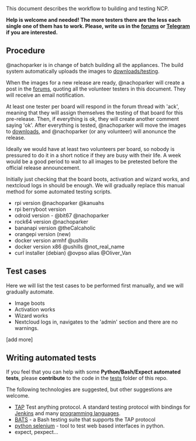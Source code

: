 This document describes the workflow to building and testing NCP.

**Help is welcome and  needed! The more testers there are the less each single one of them has to work. Please, write us in the [forums](https://help.nextcloud.com/c/support/appliances-docker-snappy-vm) or [Telegram](https://t.me/NextCloudPi) if you are interested.**

## Procedure

@nachoparker is in change of batch building all the appliances. The build system automatically uploads the images to [downloads/testing](https://ownyourbits.com/downloads/testing).

When the images for a new release are ready, @nachoparker will create a post in the [forums](https://help.nextcloud.com/c/support/appliances-docker-snappy-vm), quoting all the volunteer testers in this document. They will receive an email notification.

At least one tester per board will respond in the forum thread with 'ack', meaning that they will assign themselves the testing of that board for this pre-release. Then, if everything is ok, they will create another comment saying 'ok'. After everything is tested, @nachoparker will move the images to [downloads](https://ownyourbits.com/downlads), and @nachoparker (or any volunteer) will anonunce the release.

Ideally we would have at least two volunteers per board, so nobody is pressured to do it in a short notice if they are busy with their life. A week would be a good period to wait to all images to be pretested before the official release announcement.

Initially just checking that the board boots, activation and wizard works, and nextcloud logs in should be enough. We will gradually replace this manual method for some automated testing scripts.

- rpi version @nachoparker @kanuahs 
- rpi berryboot version
- odroid version - @bit67 @nachoparker 
- rock64 version @nachoparker  
- bananapi version @theCalcaholic 
- orangepi version (new)
- docker version armhf @ushills 
- docker version x86 @ushills @not_real_name
- curl installer (debian) @ovpso alias @Oliver_Van

## Test cases

Here we will list the test cases to be performed first manually, and we will gradually automate.

- Image boots
- Activation works
- Wizard works
- Nextcloud logs in, navigates to the 'admin' section and there are no warnings.

[add more]

## Writing automated tests

If you feel that you can help with some **Python/Bash/Expect automated tests**, please **contribute** to the code in the [tests](https://github.com/nextcloud/nextcloudpi/tree/master/tests) folder of this repo.

The following technologies are suggested, but other suggestions are welcome.

- [TAP](https://testanything.org) Test anything protocol. A standard testing protocol with bindings for [Jenkins](https://wiki.jenkins.io/display/JENKINS/TAP+Plugin) and many [programming languages](https://testanything.org/producers.html).
- [BATS](https://github.com/sstephenson/bats) - a Bash testing suite that supports the TAP protocol
- [python selenium](https://selenium-python.readthedocs.io/) - tool to test web based interfaces in python.
- expect, pexpect...